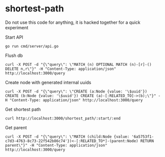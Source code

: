 # shortest-path

Do not use this code for anything, it is hacked together for a quick experiment

Start API
```
go run cmd/server/api.go
```

Flush db
```
curl -X POST -d "{\"query\": \"MATCH (n) OPTIONAL MATCH (n)-[r]-() DELETE n,r\"}" -H "Content-Type: application/json" http://localhost:3000/query
```

Create node with generated internal uuids
```
curl -X POST -d "{\"query\": \"CREATE (a:Node {value: '\$uuid'}) CREATE (b:Node {value: '\$uuid'}) CREATE (a)-[:RELATED_TO]->(b);\"}" -H "Content-Type: application/json" http://localhost:3000/query
```

Get shortest path
```
curl http://localhost:3000/shortest_path/:start/:end
```

Get parent
```
curl -X POST -d "{\"query\": \"MATCH (child:Node {value: '6a5753f1-c7d3-4763-8c73-22f542b86c74'})<-[:RELATED_TO*]-(parent:Node) RETURN parent\"}" -H "Content-Type: application/json" http://localhost:3000/query
```